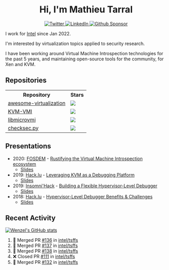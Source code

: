 <h1 align="center">
    <br>Hi, I'm Mathieu Tarral</br>
</h1>

<p align="center">
  <a href="https://twitter.com/mtarral">
    <img src="https://img.shields.io/badge/-@mtarral-1ca0f1?style=flat-square&labelColor=1ca0f1&logo=twitter&logoColor=white&link=https://twitter.com/mtarral" alt="Twitter">
  </a>
  <a href="https://www.linkedin.com/in/mathieutarral">
    <img src="https://img.shields.io/badge/-mathieutarral-blue?style=flat-square&logo=Linkedin&logoColor=white&link=https://www.linkedin.com/in/mathieutarral" alt="LinkedIn">
  </a>
  <a href="https://github.com/sponsors/Wenzel">
    <img src="https://img.shields.io/badge/Github-Sponsor-EA4AAA?logo=githubsponsors" alt="Github Sponsor">
  </a>
</p>

I work for [Intel](https://www.intel.fr/content/www/fr/fr/homepage.html) since Jan 2022.

I'm interested by virtualization topics applied to security research.

I have been working around Virtual Machine Introspection technologies for the past 5 years, and maintaining open-source tools for the community, for Xen and KVM.

## Repositories

<table>
  <tbody>
    <tr>
        <th align="center">Repository</th>
        <th align="center">Stars</th>
    </tr>
    <tr>
        <td>
            <a href="https://github.com/Wenzel/awesome-virtualization">awesome-virtualization</a>
        </td>
        <td>
            <img src="https://img.shields.io/github/stars/Wenzel/awesome-virtualization?style=social"/>
        </td>
    </tr>
    <tr>
        <td>
            <a href="https://github.com/KVM-VMI/kvm-vmi">KVM-VMI</a>
        </td>
        <td>
            <img src="https://img.shields.io/github/stars/KVM-VMI/kvm-vmi?style=social"/>
        </td>
    </tr>
    <tr>
        <td>
            <a href="https://github.com/Wenzel/libmicrovmi">libmicrovmi</a>
        </td>
        <td>
            <img src="https://img.shields.io/github/stars/Wenzel/libmicrovmi?style=social"/>
        </td>
    </tr>
    <tr>
        <td>
            <a href="https://github.com/Wenzel/checksec.py">checksec.py</a>
        </td>
        <td>
            <img src="https://img.shields.io/github/stars/Wenzel/checksec.py?style=social"/>
        </td>
    </tr>
  </tbody>
</table>

## Presentations

- 2020: [FOSDEM](https://archive.fosdem.org/2020/) - [Rustifying the Virtual Machine Introspection ecosystem](https://archive.fosdem.org/2020/schedule/event/rust_vm_introspection/)
  - [Slides](https://docs.google.com/presentation/d/1GVFzqKdMb6OP-jU2JrCyepXsV71yBJ9PJMjVAyM15Gk/edit?usp=sharing)
- 2019: [Hack.lu](https://2019.hack.lu/) - [Leveraging KVM as a Debugging Platform](https://www.youtube.com/watch?v=U-wDpvItPUU)
  - [Slides](https://docs.google.com/presentation/d/1IaMJeBbHmYZMGRvxG8Z7w0c7oBZ2ctH6ZH4CqH4ki5k/edit?usp=sharing)
- 2019: [Insomni'Hack](https://www.insomnihack.ch/conference-2019/) - [Building a Flexible Hypervisor-Level Debugger](https://www.youtube.com/watch?v=-nXY_p8c_bQ)
  - [Slides](https://docs.google.com/presentation/d/1SxLuPEOOSAT3tCXWiurA6PzOLokx82gyaK_ItkBk6Dc/edit?usp=sharing)
- 2018: [Hack.lu](https://2018.hack.lu/) - [Hypervisor-Level Debugger Benefits & Challenges](https://www.youtube.com/watch?v=NnWYT-kCx_s)
  - [Slides](https://docs.google.com/presentation/d/12RXFyKyNoSIh0De95ferPSimK_PvETpwZsGJJJ5r0ZM/edit?usp=sharing)

## Recent Activity

[![Wenzel's GitHub stats](https://github-readme-stats.vercel.app/api?username=Wenzel)](https://github.com/anuraghazra/github-readme-stats)

<!--START_SECTION:activity-->
1. 🎉 Merged PR [#136](https://github.com/intel/tsffs/pull/136) in [intel/tsffs](https://github.com/intel/tsffs)
2. 🎉 Merged PR [#137](https://github.com/intel/tsffs/pull/137) in [intel/tsffs](https://github.com/intel/tsffs)
3. 🎉 Merged PR [#138](https://github.com/intel/tsffs/pull/138) in [intel/tsffs](https://github.com/intel/tsffs)
4. ❌ Closed PR [#111](https://github.com/intel/tsffs/pull/111) in [intel/tsffs](https://github.com/intel/tsffs)
5. 🎉 Merged PR [#132](https://github.com/intel/tsffs/pull/132) in [intel/tsffs](https://github.com/intel/tsffs)
<!--END_SECTION:activity-->
